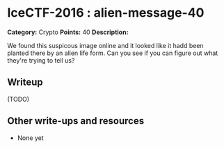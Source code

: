 # IceCTF-2016 : alien-message-40

**Category:** Crypto
**Points:** 40
**Description:**

We found this suspicous image online and it looked like it hadd been planted there by an alien life form. Can you see if you can figure out what they're trying to tell us?

## Writeup

(TODO)

## Other write-ups and resources

* None yet